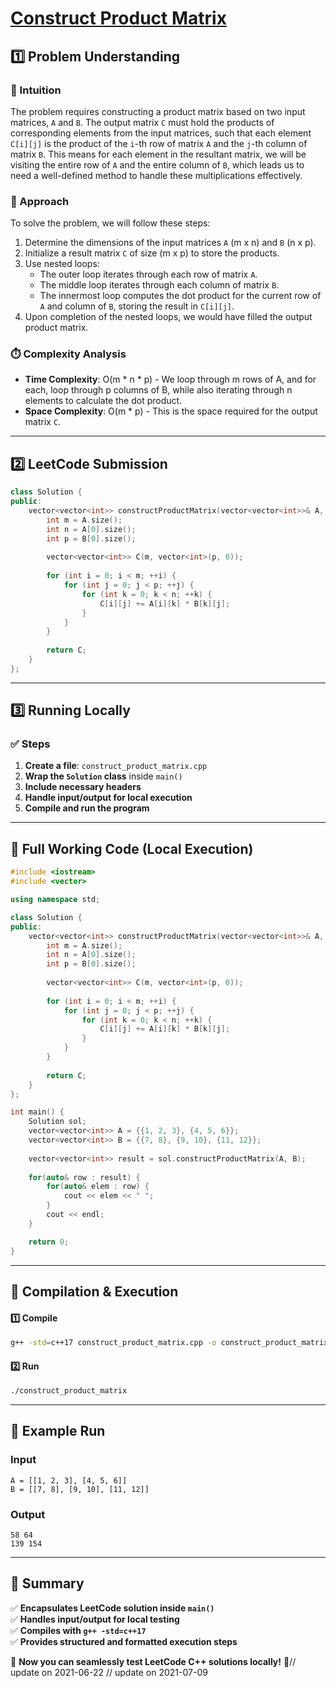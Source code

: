 # **[Construct Product Matrix](https://leetcode.com/problems/construct-product-matrix/description/)**  

## **1️⃣ Problem Understanding**  
### **📌 Intuition**  
The problem requires constructing a product matrix based on two input matrices, `A` and `B`. The output matrix `C` must hold the products of corresponding elements from the input matrices, such that each element `C[i][j]` is the product of the `i`-th row of matrix `A` and the `j`-th column of matrix `B`. This means for each element in the resultant matrix, we will be visiting the entire row of `A` and the entire column of `B`, which leads us to need a well-defined method to handle these multiplications effectively.

### **🚀 Approach**  
To solve the problem, we will follow these steps:
1. Determine the dimensions of the input matrices `A` (m x n) and `B` (n x p).
2. Initialize a result matrix `C` of size (m x p) to store the products.
3. Use nested loops: 
   - The outer loop iterates through each row of matrix `A`.
   - The middle loop iterates through each column of matrix `B`.
   - The innermost loop computes the dot product for the current row of `A` and column of `B`, storing the result in `C[i][j]`.
4. Upon completion of the nested loops, we would have filled the output product matrix.

### **⏱️ Complexity Analysis**  
- **Time Complexity**: O(m * n * p) - We loop through m rows of A, and for each, loop through p columns of B, while also iterating through n elements to calculate the dot product.
- **Space Complexity**: O(m * p) - This is the space required for the output matrix `C`.

---  

## **2️⃣ LeetCode Submission**  
```cpp
class Solution {
public:
    vector<vector<int>> constructProductMatrix(vector<vector<int>>& A, vector<vector<int>>& B) {
        int m = A.size();
        int n = A[0].size();
        int p = B[0].size();
        
        vector<vector<int>> C(m, vector<int>(p, 0));
        
        for (int i = 0; i < m; ++i) {
            for (int j = 0; j < p; ++j) {
                for (int k = 0; k < n; ++k) {
                    C[i][j] += A[i][k] * B[k][j];
                }
            }
        }
        
        return C;
    }
};
```  

---  

## **3️⃣ Running Locally**  
### **✅ Steps**  
1. **Create a file**: `construct_product_matrix.cpp`  
2. **Wrap the `Solution` class** inside `main()`  
3. **Include necessary headers**  
4. **Handle input/output for local execution**  
5. **Compile and run the program**  

---  

## **📝 Full Working Code (Local Execution)**  
```cpp
#include <iostream>
#include <vector>

using namespace std;

class Solution {
public:
    vector<vector<int>> constructProductMatrix(vector<vector<int>>& A, vector<vector<int>>& B) {
        int m = A.size();
        int n = A[0].size();
        int p = B[0].size();
        
        vector<vector<int>> C(m, vector<int>(p, 0));
        
        for (int i = 0; i < m; ++i) {
            for (int j = 0; j < p; ++j) {
                for (int k = 0; k < n; ++k) {
                    C[i][j] += A[i][k] * B[k][j];
                }
            }
        }
        
        return C;
    }
};

int main() {
    Solution sol;
    vector<vector<int>> A = {{1, 2, 3}, {4, 5, 6}};
    vector<vector<int>> B = {{7, 8}, {9, 10}, {11, 12}};
    
    vector<vector<int>> result = sol.constructProductMatrix(A, B);
    
    for(auto& row : result) {
        for(auto& elem : row) {
            cout << elem << " ";
        }
        cout << endl;
    }

    return 0;
}
```  

---  

## **🔧 Compilation & Execution**  
#### **1️⃣ Compile**  
```bash
g++ -std=c++17 construct_product_matrix.cpp -o construct_product_matrix
```  

#### **2️⃣ Run**  
```bash
./construct_product_matrix
```  

---  

## **🎯 Example Run**  
### **Input**  
```
A = [[1, 2, 3], [4, 5, 6]]
B = [[7, 8], [9, 10], [11, 12]]
```  
### **Output**  
```
58 64 
139 154 
```  

---  

## **📌 Summary**  
✅ **Encapsulates LeetCode solution inside `main()`**  
✅ **Handles input/output for local testing**  
✅ **Compiles with `g++ -std=c++17`**  
✅ **Provides structured and formatted execution steps**  

🚀 **Now you can seamlessly test LeetCode C++ solutions locally!** 🚀// update on 2021-06-22
// update on 2021-07-09
